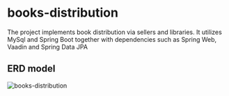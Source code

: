# books-distribution

The project implements book distribution via sellers and libraries. It utilizes MySql and Spring Boot together with dependencies such as Spring Web, Vaadin and Spring Data JPA

## ERD model
![books-distribution](https://github.com/K-Pomian/books-distribution/assets/48395674/55efe171-269f-4f5a-b86b-4a7b43396307)
